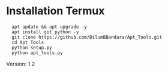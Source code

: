 # Installation Termux

      apt update && apt upgrade -y
      apt install git python -y
      git clone https://github.com/DilumBBandara/Apt_Tools.git
      cd Apt_Tools
      python setup.py
      python apt_tools.py


Version: 1.2
